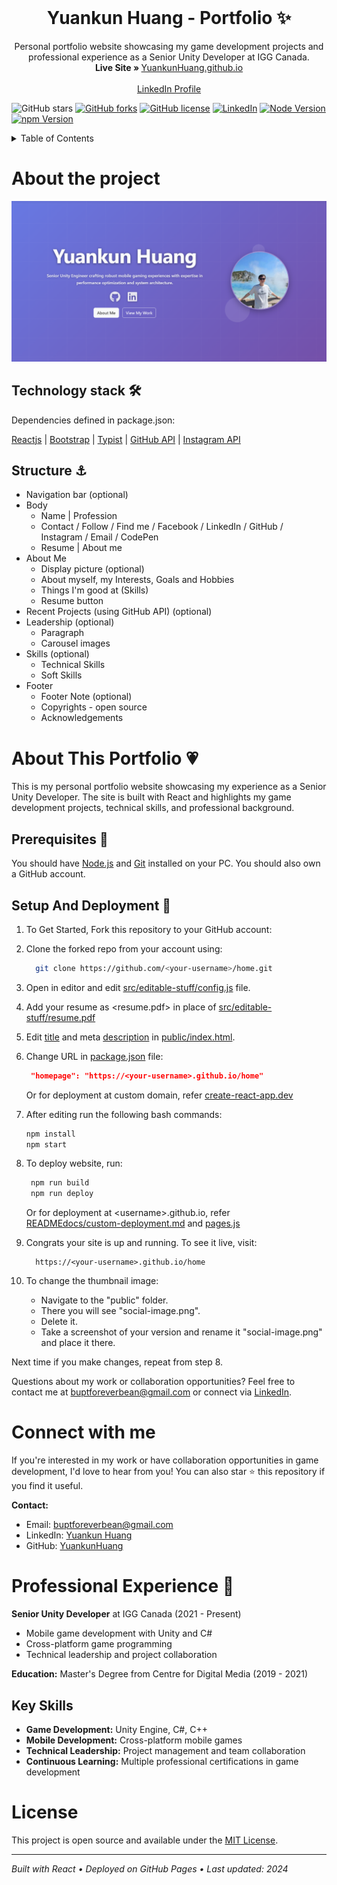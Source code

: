 <!-- PROJECT LOGO -->
<br />
<p align="center">
  <h1 align="center">Yuankun Huang - Portfolio ✨</h1>

  <p align="center">
    Personal portfolio website showcasing my game development projects and professional experience as a Senior Unity Developer at IGG Canada.
    <br/>
    <strong>Live Site » </strong> 
    <a href="https://YuankunHuang.github.io">YuankunHuang.github.io</a>
    <br />
    <br />
    <a href="https://www.linkedin.com/in/yuankun-huang/">LinkedIn Profile</a>
  </p>
</p>

![GitHub stars](https://img.shields.io/github/stars/YuankunHuang/yuankunhuang.github.io?color=ffcc66&style=for-the-badge)
[![GitHub forks](https://img.shields.io/github/forks/YuankunHuang/yuankunhuang.github.io?style=for-the-badge)](https://github.com/YuankunHuang/yuankunhuang.github.io/network)
[![GitHub license](https://img.shields.io/github/license/YuankunHuang/yuankunhuang.github.io?style=for-the-badge)](https://github.com/YuankunHuang/yuankunhuang.github.io/blob/master/LICENSE)
[![LinkedIn](https://img.shields.io/badge/LinkedIn-0077B5?style=for-the-badge&logo=linkedin&logoColor=white)](https://www.linkedin.com/in/yuankun-huang/)
[![Node Version](https://img.shields.io/static/v1?label=Node&message=^22.12.0&color=026e00&style=for-the-badge)](https://nodejs.org)
[![npm Version](https://img.shields.io/static/v1?label=npm&message=^10.9.0&color=cb0000&style=for-the-badge)](https://nodejs.org)

<!-- TABLE OF CONTENTS -->
<details>
  <summary>Table of Contents</summary>
  <ol>
    <li>
      <a href="#about-the-project">About the project</a>
      <ul>
        <li>
          <a href="#technology-stack-">Technology Stack 🛠️</a>
        </li>
        <li>
          <a href="#structure-">Structure ⚓</a>
        </li>
      </ul>
    </li>
    <li>
      <a href="#getting-started">Getting started 💗</a>
      <ul>
        <li>
          <a href="#prerequisites-">Prerequisites 🍪</a>
        </li>
        <li>
          <a href="#setup-and-deployment-">Setup And Deployment 🔧</a>
        </li>
      </ul>
    </li>
    <li>
      <a href="#support-my-work">Support my work</a>
    </li>
    <li>
      <a href="#showcase-">Showcase 🚀</a>
    </li>
    <li>
      <a href="#versão-em-português-brazil">Versão em Português :brazil:</a>
    </li>
    <li>
      <a href="#notice">Notice</a>
    </li>
    <li>
      <a href="#stargazers-over-time">Stargazers over time</a>
    </li>
  </ol>
</details>

# About the project

[![Site preview](/public/social-image.png)](https://YuankunHuang.github.io)


## Technology stack 🛠️

Dependencies defined in package.json:

[Reactjs](https://reactjs.org/)
| [Bootstrap](https://getbootstrap.com/)
| [Typist](https://github.com/jstejada/react-typist)
| [GitHub API](https://developer.github.com/v3/repos/)
| [Instagram API](https://www.instagram.com/developer/embedding/)

## Structure ⚓

- Navigation bar (optional)
- Body
  - Name | Profession
  - Contact / Follow / Find me / Facebook / LinkedIn / GitHub / Instagram / Email / CodePen
  - Resume | About me
- About Me
  - Display picture (optional)
  - About myself, my Interests, Goals and Hobbies
  - Things I'm good at (Skills)
  - Resume button
- Recent Projects (using GitHub API) (optional)
- Leadership (optional)
  - Paragraph
  - Carousel images
- Skills (optional)
  - Technical Skills
  - Soft Skills
- Footer
  - Footer Note (optional)
  - Copyrights - open source
  - Acknowledgements

# About This Portfolio 💗

This is my personal portfolio website showcasing my experience as a Senior Unity Developer. The site is built with React and highlights my game development projects, technical skills, and professional background.

## Prerequisites 🍪

You should have [Node.js](https://nodejs.org/en/) and [Git](https://git-scm.com/) installed on your PC. You should also own a GitHub account.

## Setup And Deployment 🔧

1. To Get Started, Fork this repository to your GitHub account:
2. Clone the forked repo from your account using:

   ```bash
     git clone https://github.com/<your-username>/home.git
   ```

3. Open in editor and edit [src/editable-stuff/config.js](./src/editable-stuff/config.js) file.

4. Add your resume as <resume.pdf> in place of [src/editable-stuff/resume.pdf](./src/editable-stuff/)

5. Edit [title](./public/index.html#L34) and meta [description](./public/index.html#L13) in [public/index.html](./public/index.html).
6. Change URL in [package.json](./package.json) file:

   ```json
    "homepage": "https://<your-username>.github.io/home"
   ```

   Or for deployment at custom domain, refer [create-react-app.dev](https://create-react-app.dev/docs/deployment/#step-1-add-homepage-to-packagejson)

7. After editing run the following bash commands:

   ```bash
   npm install
   npm start
   ```

8. To deploy website, run:

   ```bash
    npm run build
    npm run deploy
   ```

   Or for deployment at \<username>.github.io, refer [READMEdocs/custom-deployment.md](./READMEdocs/custom-deployment.md) and [pages.js](./pages.js)

9. Congrats your site is up and running. To see it live, visit:

   ```https
     https://<your-username>.github.io/home
   ```

10. To change the thumbnail image:

    - Navigate to the "public" folder.  
    - There you will see "social-image.png".  
    - Delete it.   
    - Take a screenshot of your version and rename it "social-image.png" and place it there.  
    
   Next time if you make changes, repeat from step 8.

Questions about my work or collaboration opportunities? Feel free to contact me at buptforeverbean@gmail.com or connect via [LinkedIn](https://www.linkedin.com/in/yuankun-huang/).

# Connect with me

If you're interested in my work or have collaboration opportunities in game development, I'd love to hear from you! You can also star ⭐ this repository if you find it useful.

**Contact:**
- Email: buptforeverbean@gmail.com
- LinkedIn: [Yuankun Huang](https://www.linkedin.com/in/yuankun-huang/)
- GitHub: [YuankunHuang](https://github.com/YuankunHuang)

# Professional Experience 🚀

**Senior Unity Developer** at IGG Canada (2021 - Present)
- Mobile game development with Unity and C#
- Cross-platform game programming
- Technical leadership and project collaboration

**Education:** Master's Degree from Centre for Digital Media (2019 - 2021)

## Key Skills
- **Game Development:** Unity Engine, C#, C++
- **Mobile Development:** Cross-platform mobile games
- **Technical Leadership:** Project management and team collaboration
- **Continuous Learning:** Multiple professional certifications in game development

# License

This project is open source and available under the [MIT License](LICENSE).

---

*Built with React • Deployed on GitHub Pages • Last updated: 2024*
